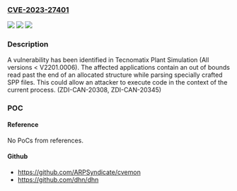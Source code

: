 ### [CVE-2023-27401](https://cve.mitre.org/cgi-bin/cvename.cgi?name=CVE-2023-27401)
![](https://img.shields.io/static/v1?label=Product&message=Tecnomatix%20Plant%20Simulation&color=blue)
![](https://img.shields.io/static/v1?label=Version&message=%3D%20All%20versions%20%3C%20V2201.0006%20&color=brighgreen)
![](https://img.shields.io/static/v1?label=Vulnerability&message=CWE-125%3A%20Out-of-bounds%20Read&color=brighgreen)

### Description

A vulnerability has been identified in Tecnomatix Plant Simulation (All versions < V2201.0006). The affected applications contain an out of bounds read past the end of an allocated structure while parsing specially crafted SPP files. This could allow an attacker to execute code in the context of the current process. (ZDI-CAN-20308, ZDI-CAN-20345)

### POC

#### Reference
No PoCs from references.

#### Github
- https://github.com/ARPSyndicate/cvemon
- https://github.com/dhn/dhn

